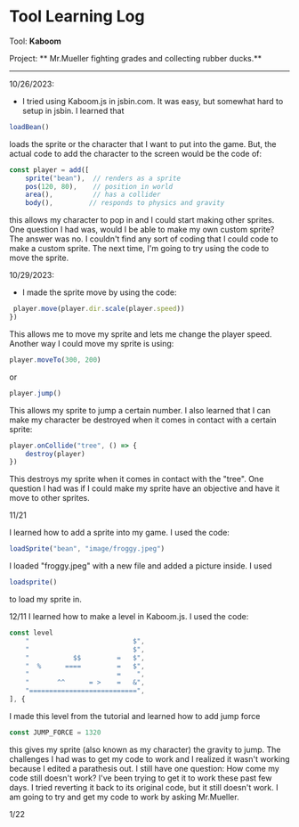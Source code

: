 # Tool Learning Log

Tool: **Kaboom**

Project: ** Mr.Mueller fighting grades and collecting rubber ducks.**

---

10/26/2023:
* I tried using Kaboom.js in jsbin.com. It was easy, but somewhat hard to setup in jsbin. I learned that
```js
loadBean()
```

loads the sprite or the character that I want to put into the game. But, the actual code to add the character to the screen would be the code of:

```js
const player = add([
    sprite("bean"),  // renders as a sprite
    pos(120, 80),    // position in world
    area(),          // has a collider
    body(),         // responds to physics and gravity
```

this allows my character to pop in and I could start making other sprites. One question I had was, would I be able to make my own custom sprite? The answer was no. I couldn't find any sort of coding that I could code to make a custom sprite. The next time, I'm going to try using the code to move the sprite.

10/29/2023:
* I made the sprite move by using the code:

```js
 player.move(player.dir.scale(player.speed))
})
```

This allows me to move my sprite and lets me change the player speed. Another way I could move my sprite is using:
```js
player.moveTo(300, 200)
```
or

```js
player.jump()
```

This allows my sprite to jump a certain number. I also learned that I can make my character be destroyed when it comes in contact with a certain sprite:

```js
player.onCollide("tree", () => {
    destroy(player)
})
```
This destroys my sprite when it comes in contact with the "tree". One question I had was if I could make my sprite have an objective and have it move to other sprites.

11/21

I learned how to add a sprite into my game.
I used the code:

```js
loadSprite("bean", "image/froggy.jpeg")
```
I loaded "froggy.jpeg" with a new file and added a picture inside. I used
```js
loadsprite()
```
to load my sprite in.

12/11
I learned how to make a level in Kaboom.js. I used the code:

```js
const level
    "                          $",
    "                          $",
    "           $$         =   $",
    "  %      ====         =   $",
    "                      =    ",
    "       ^^      = >    =   &",
    "===========================",
], {
```

I made this level from the tutorial and learned how to add jump force

```js
const JUMP_FORCE = 1320
```
this gives my sprite (also known as my character) the gravity to jump.
The challenges I had was to get my code to work and I realized it wasn't working because I edited a parathesis out.
I still have one question: How come my code still doesn't work? I've been trying to get it to work these past few days. I tried reverting it back to its original code, but it still doesn't work.
I am going to try and get my code to work by asking Mr.Mueller.

1/22




<!--
* Links you used today (websites, videos, etc)
* Things you tried, progress you made, etc
* Challenges, a-ha moments, etc
* Questions you still have
* What you're going to try next
-->
